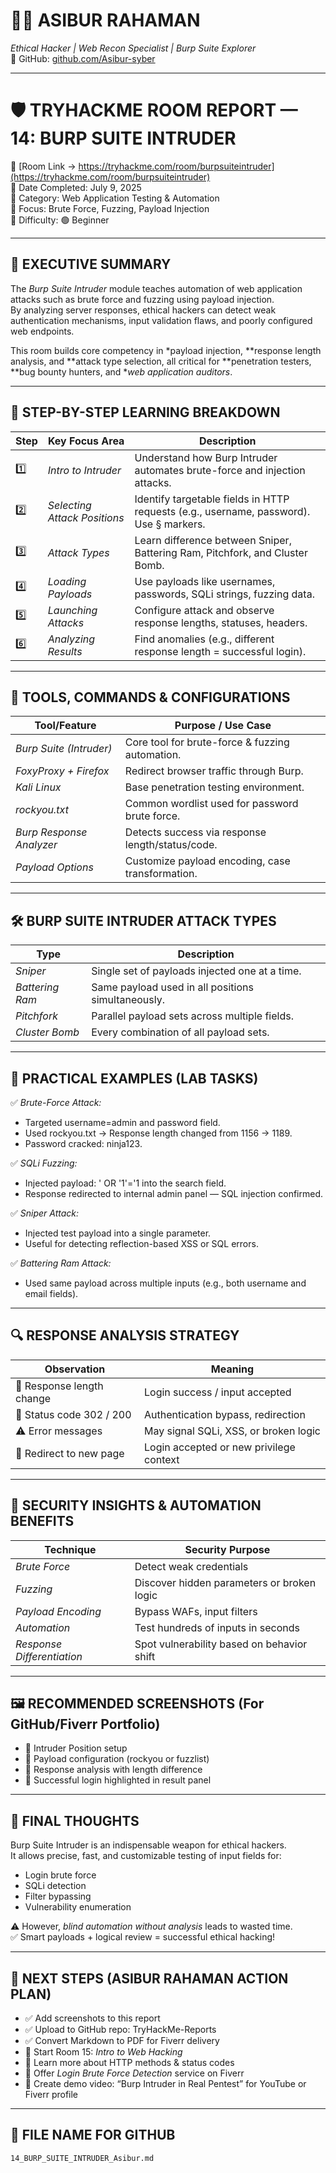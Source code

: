 # 🧑‍💻 ASIBUR RAHAMAN  
*Ethical Hacker | Web Recon Specialist | Burp Suite Explorer*  
🔗 GitHub: [github.com/Asibur-syber](https://github.com/Asibur-syber)

---

# 🛡 TRYHACKME ROOM REPORT — 14: BURP SUITE INTRUDER  
🔗 [Room Link → https://tryhackme.com/room/burpsuiteintruder](https://tryhackme.com/room/burpsuiteintruder)  
📅 Date Completed: July 9, 2025  
📂 Category: Web Application Testing & Automation  
🎯 Focus: Brute Force, Fuzzing, Payload Injection  
🧩 Difficulty: 🟢 Beginner

---

## 🧠 EXECUTIVE SUMMARY

The *Burp Suite Intruder* module teaches automation of web application attacks such as brute force and fuzzing using payload injection.  
By analyzing server responses, ethical hackers can detect weak authentication mechanisms, input validation flaws, and poorly configured web endpoints.

This room builds core competency in *payload injection, **response length analysis, and **attack type selection, all critical for **penetration testers, **bug bounty hunters, and **web application auditors*.

---

## 🎯 STEP-BY-STEP LEARNING BREAKDOWN

| Step | Key Focus Area | Description |
|------|----------------|-------------|
| 1️⃣ | *Intro to Intruder* | Understand how Burp Intruder automates brute-force and injection attacks. |
| 2️⃣ | *Selecting Attack Positions* | Identify targetable fields in HTTP requests (e.g., username, password). Use § markers. |
| 3️⃣ | *Attack Types* | Learn difference between Sniper, Battering Ram, Pitchfork, and Cluster Bomb. |
| 4️⃣ | *Loading Payloads* | Use payloads like usernames, passwords, SQLi strings, fuzzing data. |
| 5️⃣ | *Launching Attacks* | Configure attack and observe response lengths, statuses, headers. |
| 6️⃣ | *Analyzing Results* | Find anomalies (e.g., different response length = successful login). |

---

## 🧰 TOOLS, COMMANDS & CONFIGURATIONS

| Tool/Feature          | Purpose / Use Case                             |
|----------------------|--------------------------------------------------|
| *Burp Suite (Intruder)* | Core tool for brute-force & fuzzing automation. |
| *FoxyProxy + Firefox*   | Redirect browser traffic through Burp.          |
| *Kali Linux*           | Base penetration testing environment.          |
| *rockyou.txt*          | Common wordlist used for password brute force. |
| *Burp Response Analyzer* | Detects success via response length/status/code. |
| *Payload Options*      | Customize payload encoding, case transformation. |

---

## 🛠 BURP SUITE INTRUDER ATTACK TYPES

| Type          | Description |
|---------------|-------------|
| *Sniper*     | Single set of payloads injected one at a time. |
| *Battering Ram* | Same payload used in all positions simultaneously. |
| *Pitchfork*  | Parallel payload sets across multiple fields. |
| *Cluster Bomb* | Every combination of all payload sets. |

---

## 📌 PRACTICAL EXAMPLES (LAB TASKS)

✅ *Brute-Force Attack:*
- Targeted username=admin and password field.
- Used rockyou.txt → Response length changed from 1156 → 1189.
- Password cracked: ninja123.

✅ *SQLi Fuzzing:*
- Injected payload: ' OR '1'='1 into the search field.
- Response redirected to internal admin panel — SQL injection confirmed.

✅ *Sniper Attack:*
- Injected test payload into a single parameter.
- Useful for detecting reflection-based XSS or SQL errors.

✅ *Battering Ram Attack:*
- Used same payload across multiple inputs (e.g., both username and email fields).

---

## 🔍 RESPONSE ANALYSIS STRATEGY

| Observation                | Meaning                                  |
|----------------------------|------------------------------------------|
| 📏 Response length change  | Login success / input accepted           |
| 🛑 Status code 302 / 200    | Authentication bypass, redirection       |
| ⚠ Error messages          | May signal SQLi, XSS, or broken logic    |
| 🔁 Redirect to new page    | Login accepted or new privilege context  |

---

## 🔐 SECURITY INSIGHTS & AUTOMATION BENEFITS

| Technique           | Security Purpose                              |
|---------------------|-----------------------------------------------|
| *Brute Force*     | Detect weak credentials                       |
| *Fuzzing*         | Discover hidden parameters or broken logic    |
| *Payload Encoding*| Bypass WAFs, input filters                    |
| *Automation*      | Test hundreds of inputs in seconds            |
| *Response Differentiation* | Spot vulnerability based on behavior shift |

---

## 🖼 RECOMMENDED SCREENSHOTS (For GitHub/Fiverr Portfolio)

- 📸 Intruder Position setup  
- 📸 Payload configuration (rockyou or fuzzlist)  
- 📸 Response analysis with length difference  
- 📸 Successful login highlighted in result panel

---

## 📝 FINAL THOUGHTS

Burp Suite Intruder is an indispensable weapon for ethical hackers.  
It allows precise, fast, and customizable testing of input fields for:
- Login brute force
- SQLi detection
- Filter bypassing
- Vulnerability enumeration

⚠ However, *blind automation without analysis* leads to wasted time.  
✅ Smart payloads + logical review = successful ethical hacking!

---

## 🚀 NEXT STEPS (ASIBUR RAHAMAN ACTION PLAN)

- ✅ Add screenshots to this report  
- ✅ Upload to GitHub repo: TryHackMe-Reports  
- ✅ Convert Markdown to PDF for Fiverr delivery  
- 🎯 Start Room 15: *Intro to Web Hacking*  
- 🎯 Learn more about HTTP methods & status codes  
- 💼 Offer *Login Brute Force Detection* service on Fiverr  
- 💼 Create demo video: “Burp Intruder in Real Pentest” for YouTube or Fiverr profile  

---

## 📁 FILE NAME FOR GITHUB

```bash
14_BURP_SUITE_INTRUDER_Asibur.md
